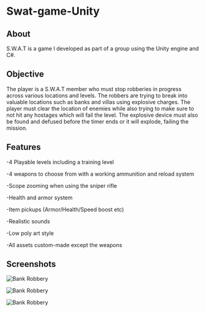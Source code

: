 # Swat-game-Unity

## About

S.W.A.T is a game I developed as part of a group using the Unity engine and C#.



## Objective

The player is a S.W.A.T member who must stop robberies in progress across various locations and levels. The robbers are trying to break into valuable locations such as banks and villas using explosive charges. The player must clear the location of enemies while also trying to make sure to not hit any hostages which will fail the level. The explosive device must also be found and defused before the timer ends or it will explode, failing the mission.



## Features

-4 Playable levels including a training level

-4 weapons to choose from with a working ammunition and reload system

-Scope zooming when using the sniper rifle

-Health and armor system

-Item pickups (Armor/Health/Speed boost etc)

-Realistic sounds

-Low poly art style

-All assets custom-made except the weapons













##  Screenshots
![Bank Robbery](https://i.imgur.com/VuGjR3p.png)

![Bank Robbery](https://i.imgur.com/JlW2ErH.png)

![Bank Robbery](https://i.imgur.com/beLVaqr.png)




